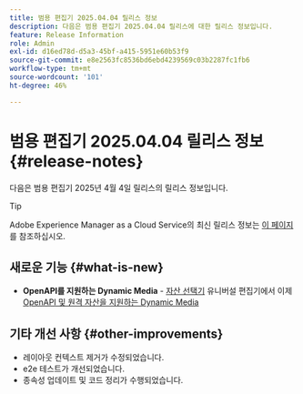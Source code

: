 ```yaml
---
title: 범용 편집기 2025.04.04 릴리스 정보
description: 다음은 범용 편집기 2025.04.04 릴리스에 대한 릴리스 정보입니다.
feature: Release Information
role: Admin
exl-id: d16ed78d-d5a3-45bf-a415-5951e60b53f9
source-git-commit: e8e2563fc8536bd6ebd4239569c03b2287fc1fb6
workflow-type: tm+mt
source-wordcount: '101'
ht-degree: 46%

---
```



# 범용 편집기 2025.04.04 릴리스 정보 {#release-notes}

다음은 범용 편집기 2025년 4월 4일 릴리스의 릴리스 정보입니다.

>[!TIP]
>
>Adobe Experience Manager as a Cloud Service의 최신 릴리스 정보는 [이 페이지](/help/release-notes/release-notes-cloud/release-notes-current.md)를 참조하십시오.

## 새로운 기능 {#what-is-new}

* **OpenAPI를 지원하는 Dynamic Media** - [자산 선택기](/help/assets/overview-asset-selector.md#repository-switcher) 유니버설 편집기에서 이제 [OpenAPI 및 원격 자산을 지원하는 Dynamic Media](/help/assets/integrate-remote-approved-assets-with-sites.md)

## 기타 개선 사항 {#other-improvements}

* 레이아웃 컨텍스트 제거가 수정되었습니다.
* e2e 테스트가 개선되었습니다.
* 종속성 업데이트 및 코드 정리가 수행되었습니다.
